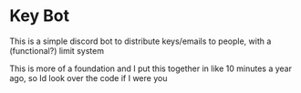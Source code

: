 # Key Bot

This is a simple discord bot to distribute keys/emails to people, with a (functional?) limit system

This is more of a foundation and I put this together in like 10 minutes a year ago, so Id look over the code if I were you
